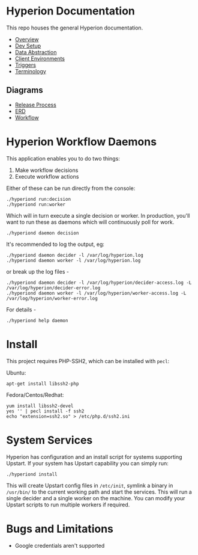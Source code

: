 Hyperion Documentation
======================
This repo houses the general Hyperion documentation.

* [Overview](docs/Overview.md)
* [Dev Setup](docs/DevSetup.md)
* [Data Abstraction](docs/DataAbstraction.md)
* [Client Environments](docs/Environments.md)
* [Triggers](docs/Triggers.md)
* [Terminology](docs/Terminology.md)


Diagrams
--------

* [Release Process](https://www.lucidchart.com/documents/edit/4aa78fb8-abf8-45a7-85c1-796e0c6ba1e4/0)
* [ERD](https://www.lucidchart.com/documents/edit/365ed83b-415e-486f-a4a7-3d3a9acb21d9/0)
* [Workflow](https://www.lucidchart.com/documents/edit/5a1a820b-7293-4fb3-b670-f9c9b4ab6e00/0)

Hyperion Workflow Daemons
=========================

This application enables you to do two things:

1. Make workflow decisions
2. Execute workflow actions

Either of these can be run directly from the console:

    ./hyperiond run:decision
    ./hyperiond run:worker

Which will in turn execute a single decision or worker. In production, you'll want to run these as daemons which will
continuously poll for work.

    ./hyperiond daemon decision

It's recommended to log the output, eg:

    ./hyperiond daemon decider -l /var/log/hyperion.log
    ./hyperiond daemon worker -l /var/log/hyperion.log

or break up the log files -

    ./hyperiond daemon decider -l /var/log/hyperion/decider-access.log -L /var/log/hyperion/decider-error.log
    ./hyperiond daemon worker -l /var/log/hyperion/worker-access.log -L /var/log/hyperion/worker-error.log

For details -

    ./hyperiond help daemon

Install
=======
This project requires PHP-SSH2, which can be installed with `pecl`:

Ubuntu:

    apt-get install libssh2-php

Fedora/Centos/Redhat:

    yum install libssh2-devel
    yes '' | pecl install -f ssh2
    echo "extension=ssh2.so" > /etc/php.d/ssh2.ini

System Services
===============
Hyperion has configuration and an install script for systems supporting Upstart. If your system has Upstart capability
you can simply run:

    ./hyperiond install

This will create Upstart config files in `/etc/init`, symlink a binary in `/usr/bin/` to the current working path
and start the services. This will run a single decider and a single worker on the machine. You can modify your Upstart
scripts to run multiple workers if required.

Bugs and Limitations
====================

 * Google credentials aren't supported

